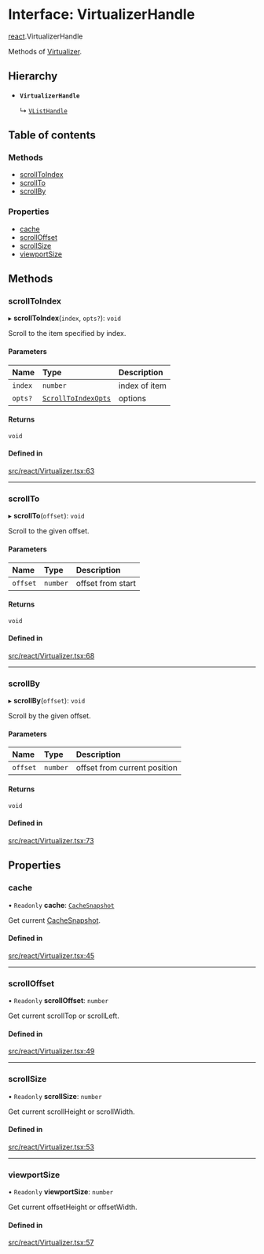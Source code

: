 # Interface: VirtualizerHandle

[react](../modules/react.md).VirtualizerHandle

Methods of [Virtualizer](../modules/react.md#virtualizer).

## Hierarchy

- **`VirtualizerHandle`**

  ↳ [`VListHandle`](react.VListHandle.md)

## Table of contents

### Methods

- [scrollToIndex](react.VirtualizerHandle.md#scrolltoindex)
- [scrollTo](react.VirtualizerHandle.md#scrollto)
- [scrollBy](react.VirtualizerHandle.md#scrollby)

### Properties

- [cache](react.VirtualizerHandle.md#cache)
- [scrollOffset](react.VirtualizerHandle.md#scrolloffset)
- [scrollSize](react.VirtualizerHandle.md#scrollsize)
- [viewportSize](react.VirtualizerHandle.md#viewportsize)

## Methods

### scrollToIndex

▸ **scrollToIndex**(`index`, `opts?`): `void`

Scroll to the item specified by index.

#### Parameters

| Name | Type | Description |
| :------ | :------ | :------ |
| `index` | `number` | index of item |
| `opts?` | [`ScrollToIndexOpts`](react.ScrollToIndexOpts.md) | options |

#### Returns

`void`

#### Defined in

[src/react/Virtualizer.tsx:63](https://github.com/inokawa/virtua/blob/facd0683/src/react/Virtualizer.tsx#L63)

___

### scrollTo

▸ **scrollTo**(`offset`): `void`

Scroll to the given offset.

#### Parameters

| Name | Type | Description |
| :------ | :------ | :------ |
| `offset` | `number` | offset from start |

#### Returns

`void`

#### Defined in

[src/react/Virtualizer.tsx:68](https://github.com/inokawa/virtua/blob/facd0683/src/react/Virtualizer.tsx#L68)

___

### scrollBy

▸ **scrollBy**(`offset`): `void`

Scroll by the given offset.

#### Parameters

| Name | Type | Description |
| :------ | :------ | :------ |
| `offset` | `number` | offset from current position |

#### Returns

`void`

#### Defined in

[src/react/Virtualizer.tsx:73](https://github.com/inokawa/virtua/blob/facd0683/src/react/Virtualizer.tsx#L73)

## Properties

### cache

• `Readonly` **cache**: [`CacheSnapshot`](react.CacheSnapshot.md)

Get current [CacheSnapshot](react.CacheSnapshot.md).

#### Defined in

[src/react/Virtualizer.tsx:45](https://github.com/inokawa/virtua/blob/facd0683/src/react/Virtualizer.tsx#L45)

___

### scrollOffset

• `Readonly` **scrollOffset**: `number`

Get current scrollTop or scrollLeft.

#### Defined in

[src/react/Virtualizer.tsx:49](https://github.com/inokawa/virtua/blob/facd0683/src/react/Virtualizer.tsx#L49)

___

### scrollSize

• `Readonly` **scrollSize**: `number`

Get current scrollHeight or scrollWidth.

#### Defined in

[src/react/Virtualizer.tsx:53](https://github.com/inokawa/virtua/blob/facd0683/src/react/Virtualizer.tsx#L53)

___

### viewportSize

• `Readonly` **viewportSize**: `number`

Get current offsetHeight or offsetWidth.

#### Defined in

[src/react/Virtualizer.tsx:57](https://github.com/inokawa/virtua/blob/facd0683/src/react/Virtualizer.tsx#L57)
